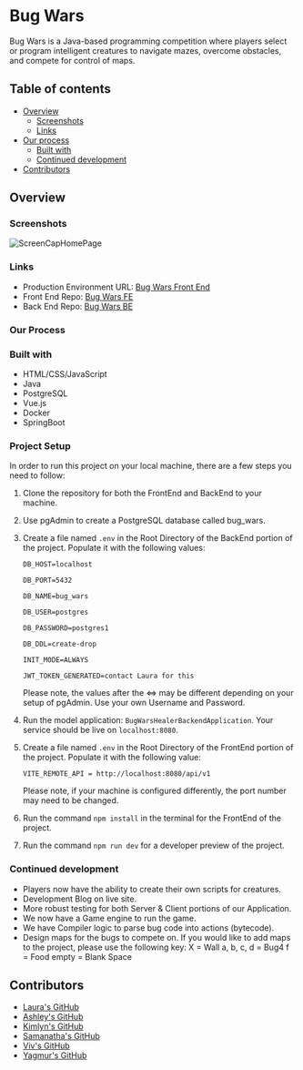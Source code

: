 # Bug Wars

Bug Wars is a Java-based programming competition where players select or program intelligent creatures to navigate mazes, overcome obstacles, and compete for control of maps.


## Table of contents

- [Overview](#overview)
  - [Screenshots](#screenshots)
  - [Links](#links)
- [Our process](#our-process)
  - [Built with](#built-with)
  - [Continued development](#continued-development)
- [Contributors](#contributors)

## Overview

### Screenshots

![ScreenCapHomePage](https://github.com/LauraJStevenson/bugwars-healer-backend/assets/117865610/29c368d1-b207-4779-9033-d1e8f632dbab)

### Links

- Production Environment URL: [Bug Wars Front End](https://bugwars-healer-frontend.onrender.com)
- Front End Repo: [Bug Wars FE](https://github.com/LauraJStevenson/bugwars-healer-frontend)
- Back End Repo: [Bug Wars BE](https://github.com/LauraJStevenson/bugwars-healer-backend)

### Our Process

### Built with

* HTML/CSS/JavaScript
* Java
* PostgreSQL
* Vue.js
* Docker
* SpringBoot

### Project Setup

In order to run this project on your local machine, there are a few steps you need to follow:
1. Clone the repository for both the FrontEnd and BackEnd to your machine.
2. Use pgAdmin to create a PostgreSQL database called bug_wars.
3. Create a file named `.env` in the Root Directory of the BackEnd portion of the project. Populate it with the following values:

    `DB_HOST=localhost`

    `DB_PORT=5432`

    `DB_NAME=bug_wars`

    `DB_USER=postgres`

    `DB_PASSWORD=postgres1`

    `DB_DDL=create-drop`

    `INIT_MODE=ALWAYS`

    `JWT_TOKEN_GENERATED=contact Laura for this`

   Please note, the values after the <=> may be different depending on your setup of pgAdmin. Use your own Username and Password.

4. Run the model application: `BugWarsHealerBackendApplication`. Your service should be live on `localhost:8080`.

4. Create a file named `.env` in the Root Directory of the FrontEnd portion of the project. Populate it with the following value:

    `VITE_REMOTE_API = http://localhost:8080/api/v1`

   Please note, if your machine is configured differently, the port number may need to be changed.

6. Run the command `npm install` in the terminal for the FrontEnd of the project.
7. Run the command `npm run dev` for a developer preview of the project. 

### Continued development

- Players now have the ability to create their own scripts for creatures.
- Development Blog on live site.
- More robust testing for both Server & Client portions of our Application.
- We now have a Game engine to run the game.
- We have Compiler logic to parse bug code into actions (bytecode).
- Design maps for the bugs to compete on.
    If you would like to add maps to the project, please use the following key:
    X = Wall
    a, b, c, d = Bug4
    f = Food
    empty = Blank Space
    


## Contributors

- [Laura's GitHub](https://github.com/LauraJStevenson)
- [Ashley's GitHub](https://github.com/micamash)
- [Kimlyn's GitHub](https://github.com/klyndelara)
- [Samanatha's GitHub](https://github.com/sbutterfield5)
- [Viv's GitHub](https://github.com/Viv-Valentin)
- [Yagmur's GitHub](https://github.com/yagmurmuslu)
